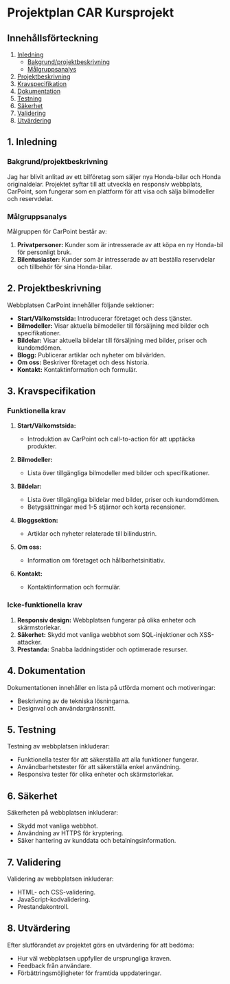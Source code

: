 # Projektplan CAR Kursprojekt

## Innehållsförteckning

1. [Inledning](#1-inledning)
   - [Bakgrund/projektbeskrivning](#bakgrundprojektbeskrivning)
   - [Målgruppsanalys](#målgruppsanalys)
2. [Projektbeskrivning](#2-projektbeskrivning)
3. [Kravspecifikation](#3-kravspecifikation)
4. [Dokumentation](#4-dokumentation)
5. [Testning](#5-testning)
6. [Säkerhet](#6-säkerhet)
7. [Validering](#7-validering)
8. [Utvärdering](#8-utvärdering)

## 1. Inledning

### Bakgrund/projektbeskrivning
Jag har blivit anlitad av ett bilföretag som säljer nya Honda-bilar och Honda originaldelar. Projektet syftar till att utveckla en responsiv webbplats, CarPoint, som fungerar som en plattform för att visa och sälja bilmodeller och reservdelar.

### Målgruppsanalys
Målgruppen för CarPoint består av:
1. **Privatpersoner:** Kunder som är intresserade av att köpa en ny Honda-bil för personligt bruk.
2. **Bilentusiaster:** Kunder som är intresserade av att beställa reservdelar och tillbehör för sina Honda-bilar.

## 2. Projektbeskrivning
Webbplatsen CarPoint innehåller följande sektioner:
- **Start/Välkomstsida:** Introducerar företaget och dess tjänster.
- **Bilmodeller:** Visar aktuella bilmodeller till försäljning med bilder och specifikationer.
- **Bildelar:** Visar aktuella bildelar till försäljning med bilder, priser och kundomdömen.
- **Blogg:** Publicerar artiklar och nyheter om bilvärlden.
- **Om oss:** Beskriver företaget och dess historia.
- **Kontakt:** Kontaktinformation och formulär.

## 3. Kravspecifikation

### Funktionella krav
1. **Start/Välkomstsida:**
   - Introduktion av CarPoint och call-to-action för att upptäcka produkter.

2. **Bilmodeller:**
   - Lista över tillgängliga bilmodeller med bilder och specifikationer.

3. **Bildelar:**
   - Lista över tillgängliga bildelar med bilder, priser och kundomdömen.
   - Betygsättningar med 1-5 stjärnor och korta recensioner.

4. **Bloggsektion:**
   - Artiklar och nyheter relaterade till bilindustrin.

5. **Om oss:**
   - Information om företaget och hållbarhetsinitiativ.

6. **Kontakt:**
   - Kontaktinformation och formulär.

### Icke-funktionella krav
1. **Responsiv design:** Webbplatsen fungerar på olika enheter och skärmstorlekar.
2. **Säkerhet:** Skydd mot vanliga webbhot som SQL-injektioner och XSS-attacker.
3. **Prestanda:** Snabba laddningstider och optimerade resurser.

## 4. Dokumentation
Dokumentationen innehåller en lista på utförda moment och motiveringar:
- Beskrivning av de tekniska lösningarna.
- Designval och användargränssnitt.

## 5. Testning
Testning av webbplatsen inkluderar:
- Funktionella tester för att säkerställa att alla funktioner fungerar.
- Användbarhetstester för att säkerställa enkel användning.
- Responsiva tester för olika enheter och skärmstorlekar.

## 6. Säkerhet
Säkerheten på webbplatsen inkluderar:
- Skydd mot vanliga webbhot.
- Användning av HTTPS för kryptering.
- Säker hantering av kunddata och betalningsinformation.

## 7. Validering
Validering av webbplatsen inkluderar:
- HTML- och CSS-validering.
- JavaScript-kodvalidering.
- Prestandakontroll.

## 8. Utvärdering
Efter slutförandet av projektet görs en utvärdering för att bedöma:
- Hur väl webbplatsen uppfyller de ursprungliga kraven.
- Feedback från användare.
- Förbättringsmöjligheter för framtida uppdateringar.
